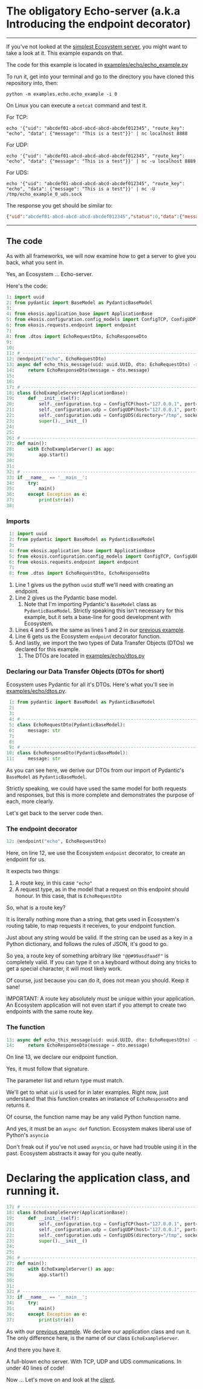 # The obligatory Echo-server (a.k.a Introducing the endpoint decorator)

---
If you've not looked at the [simplest Ecosystem server](../base.md), you might want to take a look at it. This example expands on that.

The code for this example is located in [examples/echo/echo_example.py](../../../examples/echo/echo_example.py)

To run it, get into your terminal and go to the directory you have cloned this repository into, then:

`python -m examples.echo.echo_example -i 0`

On Linux you can execute a `netcat` command and test it.

For TCP:
```shell
echo '{"uid": "abcdef01-abcd-abcd-abcd-abcdef012345", "route_key": "echo", "data": {"message": "This is a test"}}' | nc localhost 8888
```

For UDP:
```shell
echo '{"uid": "abcdef01-abcd-abcd-abcd-abcdef012345", "route_key": "echo", "data": {"message": "This is a test"}}' | nc -u localhost 8889
```

For UDS:
```shell
echo '{"uid": "abcdef01-abcd-abcd-abcd-abcdef012345", "route_key": "echo", "data": {"message": "This is a test"}}' | nc -U /tmp/echo_example_0_uds.sock
```

The response you get should be similar to:

```json
{"uid":"abcdef01-abcd-abcd-abcd-abcdef012345","status":0,"data":{"message":"This is a test"}}
```

---
## The code

As with all frameworks, we will now examine how to get a server to give you back, what you sent in.

Yes, an Ecosystem ... Echo-server.

Here's the code:

```python
1: import uuid
2: from pydantic import BaseModel as PydanticBaseModel
3:
4: from ekosis.application_base import ApplicationBase
5: from ekosis.configuration.config_models import ConfigTCP, ConfigUDP, ConfigUDS
6: from ekosis.requests.endpoint import endpoint
7:
8: from .dtos import EchoRequestDto, EchoResponseDto
9:
10:
11: # --------------------------------------------------------------------------------
12: @endpoint("echo", EchoRequestDto)
13: async def echo_this_message(uid: uuid.UUID, dto: EchoRequestDto) -> PydanticBaseModel:
14:     return EchoResponseDto(message = dto.message)
15:
16:
17: # --------------------------------------------------------------------------------
18: class EchoExampleServer(ApplicationBase):
19:     def __init__(self):
20:         self._configuration.tcp = ConfigTCP(host="127.0.0.1", port=8888)
21:         self._configuration.udp = ConfigUDP(host="127.0.0.1", port=8889)
22:         self._configuration.uds = ConfigUDS(directory="/tmp", socket_file_name="DEFAULT")
23:         super().__init__()
24:
25:
26: # --------------------------------------------------------------------------------
27: def main():
28:     with EchoExampleServer() as app:
29:         app.start()
30:
31:
32: # --------------------------------------------------------------------------------
33: if __name__ == '__main__':
34:     try:
35:         main()
36:     except Exception as e:
37:         print(str(e))
38:
```

### Imports

```python
 1: import uuid
 2: from pydantic import BaseModel as PydanticBaseModel
 3: 
 4: from ekosis.application_base import ApplicationBase
 5: from ekosis.configuration.config_models import ConfigTCP, ConfigUDP, ConfigUDS
 6: from ekosis.requests.endpoint import endpoint
 7: 
 8: from .dtos import EchoRequestDto, EchoResponseDto
```

1. Line 1 gives us the python `uuid` stuff we'll need with creating an endpoint.
2. Line 2 gives us the Pydantic base model.
   1. Note that I'm importing Pydantic's `BaseModel` class as `PydanticBaseModel`. Strictly speaking this isn't necessary for this example, but it sets a base-line for good development with Ecosystem.
3. Lines 4 and 5 are the same as lines 1 and 2 in our [previous example](../base.md).
4. Line 6 gets us the Ecosystem `endpoint` decorator function.
5. And lastly, we import the two types of Data Transfer Objects (DTOs) we declared for this example.
   1. The DTOs are located in [examples/echo/dtos.py](../../../examples/echo/dtos.py)

### Declaring our Data Transfer Objects (DTOs for short)
Ecosystem uses Pydantic for all it's DTOs.
Here's what you'll see in [examples/echo/dtos.py](../../../examples/echo/dtos.py).
```python
 1: from pydantic import BaseModel as PydanticBaseModel
 2:                                                                                   
 3:                                                                                   
 4: # --------------------------------------------------------------------------------
 5: class EchoRequestDto(PydanticBaseModel):
 6:     message: str
 7:
 8:
 9: # --------------------------------------------------------------------------------
10: class EchoResponseDto(PydanticBaseModel):
11:     message: str
```

As you can see here, we derive our DTOs from our import of Pydantic's `BaseModel` as `PydanticBaseModel`.

Strictly speaking, we could have used the same model for both requests and responses, but this is more complete and demonstrates the purpose of each, more clearly.

Let's get back to the server code then.

### The endpoint decorator
```python
12: @endpoint("echo", EchoRequestDto)
```

Here, on line 12, we use the Ecosystem `endpoint` decorator, to create an endpoint for us.

It expects two things:
1. A route key, in this case `"echo"`
2. A request type, as in the model that a request on this endpoint should honour. In this case, that is `EchoRequestDto`

So, what is a route key?

It is literally nothing more than a string, that gets used in Ecosystem's routing table, to map requests it receives, to your endpoint function.

Just about any string would be valid. If the string can be used as a key in a Python dictionary, and follows the rules of JSON, it's good to go.

So yea, a route key of something arbitrary like `"@@#99asdfaadf"` is completely valid. If you can type it on a keyboard without doing any tricks to get a special character, it will most likely work.

Of course, just because you can do it, does not mean you should. Keep it sane!

IMPORTANT: A route key absolutely must be unique within your application. An Ecosystem application will not even start if you attempt to create two endpoints with the same route key.

### The function
```python
13: async def echo_this_message(uid: uuid.UUID, dto: EchoRequestDto) -> PydanticBaseModel:
14:     return EchoResponseDto(message = dto.message)
```
On line 13, we declare our endpoint function.

Yes, it must follow that signature.

The parameter list and return type must match.

We'll get to what `uid` is used for in later examples.
Right now, just understand that this function creates an instance of `EchoResponseDto` and returns it.

Of course, the function name may be any valid Python function name.

And yes, it must be an `async def` function. Ecosystem makes liberal use of Python's `asyncio`

Don't freak out if you've not used `asyncio`, or have had trouble using it in the past. Ecosystem abstracts it away for you quite neatly.

# Declaring the application class, and running it.
```python
17: # --------------------------------------------------------------------------------
18: class EchoExampleServer(ApplicationBase):
19:     def __init__(self):
20:         self._configuration.tcp = ConfigTCP(host="127.0.0.1", port=8888)
21:         self._configuration.udp = ConfigUDP(host="127.0.0.1", port=8889)
22:         self._configuration.uds = ConfigUDS(directory="/tmp", socket_file_name="DEFAULT")
23:         super().__init__()
24:                                                                                          
25:                                                                                          
26: # --------------------------------------------------------------------------------
27: def main():
28:     with EchoExampleServer() as app:
29:         app.start()
30:                                                                                          
31:                                                                                          
32: # --------------------------------------------------------------------------------
33: if __name__ == '__main__':
34:     try:
35:         main()
36:     except Exception as e:
37:         print(str(e))
```

As with our [previous example](../base.md). We declare our application class and run it.
The only difference here, is the name of our class `EchoExampleServer`.

And there you have it.

A full-blown echo server. With TCP, UDP and UDS communications. In under 40 lines of code!

Now ... Let's move on and look at the [client](./client.md).
